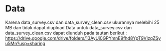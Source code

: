# Data 
Karena data_survey.csv dan data_survey_clean.csv ukurannya melebihi 25 MB dan tidak dapat diupload
Data untuk data_survey.csv dan data_survey_clean.csv dapat diunduh pada tautan berikut : 
https://drive.google.com/drive/folders/13AyUi0GPYmnE9fhd8YpT9VlzqZSyu5Mn?usp=sharing

